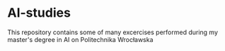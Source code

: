 # AI-studies
This repository contains some of many excercises performed during my master's degree in AI on Politechnika Wrocławska
